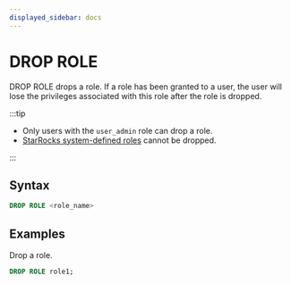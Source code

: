 ```yaml
---
displayed_sidebar: docs
---
```


# DROP ROLE

DROP ROLE drops a role. If a role has been granted to a user, the user will lose the privileges associated with this role after the role is dropped.

:::tip

- Only users with the `user_admin` role can drop a role.
- [StarRocks system-defined roles](../../../administration/user_privs/user_privs.md#system-defined-roles) cannot be dropped.

:::

## Syntax

```sql
DROP ROLE <role_name>
```

## Examples

Drop a role.

  ```sql
  DROP ROLE role1;
  ```
